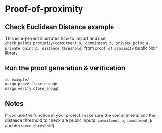 # Proof-of-proximity

## Check Euclidean Distance example

This mini-project illustrates how to import and use `check_points_proximity(commitment_a, commitment_b, private_point_a, private_point_b, distance_threshold)` from `proof_of_proximity` public Noir library.

## Run the proof generation & verification

```bash
cd example/
nargo prove close_enough
nargo verify close_enough
```

## Notes

If you use the function in your project, make sure the commitments and the distance threshold to check are public inputs (`commitment_a`, `commitment_b` and `distance_threshold`).